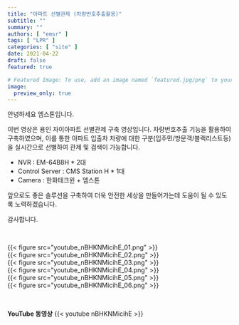 ```yaml
---
title: "아파트 선별관제 (차량번호추출활용)"
subtitle: ""
summary: ""
authors: [ "emsr" ]
tags: [ "LPR" ]
categories: [ "site" ]
date: 2021-04-22
draft: false
featured: true

# Featured Image: To use, add an image named `featured.jpg/png` to your page's folder.
image:
  preview_only: true
---
```


안녕하세요 엠스톤입니다.

이번 영상은 용인 자이아파트 선별관제 구축 영상입니다.
차량번호추출 기능을 활용하여 구축하였으며, 이를 통한 아파트 입출차 차량에 대한 구분(입주민/방문객/블랙리스트등)을 실시간으로 선별하여 관제 및 검색이 가능합니다.

- NVR : EM-64B8H * 2대
- Control Server : CMS Station H * 1대
- Camera : 한화테크윈 + 엠스톤

앞으로도 좋은 솔루션을 구축하여 더욱 안전한 세상을 만들어가는데 도움이 될 수 있도록 노력하겠습니다.

감사합니다.

&nbsp;

<div class="container"><div class="row no-gutters">
<div class="col-sm-6">{{< figure src="youtube_nBHKNMicihE_01.png" >}}</div>
<div class="col-sm-6">{{< figure src="youtube_nBHKNMicihE_02.png" >}}</div>
<div class="col-sm-6">{{< figure src="youtube_nBHKNMicihE_03.png" >}}</div>
<div class="col-sm-6">{{< figure src="youtube_nBHKNMicihE_04.png" >}}</div>
<div class="col-sm-6">{{< figure src="youtube_nBHKNMicihE_05.png" >}}</div>
<div class="col-sm-6">{{< figure src="youtube_nBHKNMicihE_06.png" >}}</div>

</div></div>

&nbsp;

**YouTube 동영상**
{{< youtube nBHKNMicihE >}}

